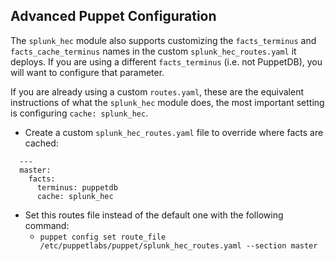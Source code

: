 ## Advanced Puppet Configuration

The `splunk_hec` module also supports customizing the `facts_terminus` and `facts_cache_terminus` names in the custom `splunk_hec_routes.yaml` it deploys. If you are using a different `facts_terminus` (i.e. not PuppetDB), you will want to configure that parameter.

If you are already using a custom `routes.yaml`, these are the equivalent instructions of what the `splunk_hec` module does, the most important setting is configuring `cache: splunk_hec`.

  * Create a custom `splunk_hec_routes.yaml` file to override where facts are cached:

  ```
    ---
    master:
      facts:
        terminus: puppetdb
        cache: splunk_hec
  ```

  * Set this routes file instead of the default one with the following command:
    * `puppet config set route_file /etc/puppetlabs/puppet/splunk_hec_routes.yaml --section master`
